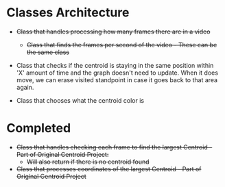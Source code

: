 # Classes Architecture

- ~~Class that handles processing how many frames there are in a video~~
   - ~~Class that finds the frames per second of the video - These can be the same class~~

- Class that checks if the centroid is staying in the same position within 'X' amount of time and the graph doesn't need to update. When it does move, we can erase visited standpoint in case it goes back to that area again.
- Class that chooses what the centroid color is 
 
 # Completed  
- ~~Class that handles checking each frame to find the largest Centroid - Part of Original Centroid Project:~~
	- ~~Will also return if there is no centroid found~~
- ~~Class that processes coordinates of the largest Centroid - Part of Original Centroid Project~~

